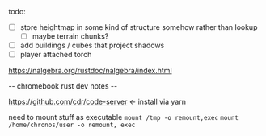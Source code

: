 todo:
-[ ] store heightmap in some kind of structure somehow rather than lookup
    -[ ] maybe terrain chunks?
-[ ] add buildings / cubes that project shadows
-[ ] player attached torch

https://nalgebra.org/rustdoc/nalgebra/index.html

-- chromebook rust dev notes --

https://github.com/cdr/code-server <- install via yarn

need to mount stuff as executable
`mount /tmp -o remount,exec`
`mount /home/chronos/user -o remount, exec`